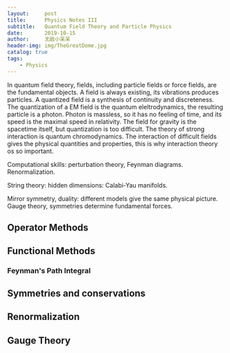 ```yaml
---
layout:     post
title:      Physics Notes III
subtitle:   Quantum Field Theory and Particle Physics
date:       2019-10-15
author:     无敌小呆呆
header-img: img/TheGreatDome.jpg
catalog: true
tags:
    - Physics
---
```


In quantum field theory, fields, including particle fields or force fields, are the fundamental objects. A field is always existing, its vibrations produces particles. A quantized field is a synthesis of continuity and discreteness. The quantization of a EM field is the quantum eleltrodynamics, the resulting particle is a photon. Photon is massless, so it has no feeling of time, and its speed is the maximal speed in relativity. The field for gravity is the spacetime itself, but quantization is too difficult. The theory of strong interaction is quantum chromodynamics. The interaction of difficult fields gives the physical quantities and properties, this is why interaction theory os so important.

Computational skills: perturbation theory, Feynman diagrams. Renormalization.

String theory: hidden dimensions: Calabi-Yau manifolds.

Mirror symmetry, duality: different models give the same physical picture. Gauge theory, symmetries determine fundamental forces.


## Operator Methods

## Functional Methods

### Feynman's Path Integral

## Symmetries and conservations
## Renormalization

## Gauge Theory
